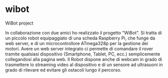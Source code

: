# wibot
WiBot project

In collaborazione con due amici ho realizzato il progetto "WiBot". Si
tratta di un piccolo robot equipaggiato di una scheda Raspberry Pi, che
funge da web server, e di un microcontrollore ATmega328p per la
gestione dei motori. Avere un web server integrato ci permette di
comandare il rover tramite qualsiasi dispositivo (Smartphone, Tablet, PC,
ecc.) semplicemente collegandosi alla pagina web. Il Robot dispone anche
di webcam in grado di trasmettere lo streaming video al dispositivo e di
un sensore ad ultrasuoni in grado di rilevare ed evitare gli ostacoli lungo il
percorso.
